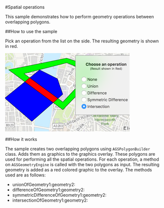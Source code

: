 #Spatial operations

This sample demonstrates how to perform geometry operations between overlapping polygons.

##How to use the sample

Pick an operation from the list on the side. The resulting geometry is shown in red.

![](image1.png)

##How it works

The sample creates two overlapping polygons using `AGSPolygonBuilder` class. Adds them as graphics to the graphics overlay. These polygons are used for performing all the spatial operations. For each operation, a method on `AGSGeometryEngine` is called with the two polygons as input. The resulting geometry is added as a red colored graphic to the overlay. The methods used are as follows:

- unionOfGeometry1:geometry2:
- differenceOfGeometry1:geometry2:
- symmetricDifferenceOfGeometry1:geometry2:
- intersectionOfGeometry1:geometry2:
